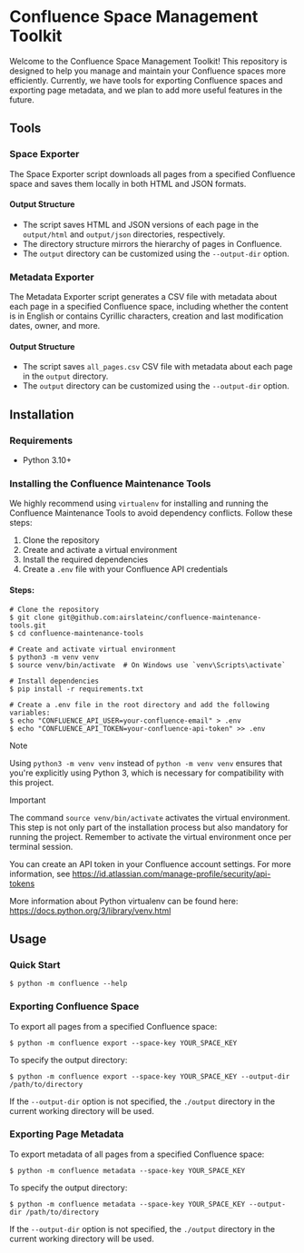 # Confluence Space Management Toolkit

Welcome to the Confluence Space Management Toolkit! This repository is designed
to help you manage and maintain your Confluence spaces more efficiently. Currently,
we have tools for exporting Confluence spaces and exporting page metadata, and
we plan to add more useful features in the future.

## Tools

### Space Exporter

The Space Exporter script downloads all pages from a specified Confluence space
and saves them locally in both HTML and JSON formats.

#### Output Structure

- The script saves HTML and JSON versions of each page in the `output/html`
  and `output/json` directories, respectively.
- The directory structure mirrors the hierarchy of pages in Confluence.
- The `output` directory can be customized using the `--output-dir` option.

### Metadata Exporter

The Metadata Exporter script generates a CSV file with metadata about each page
in a specified Confluence space, including whether the content is in English or
contains Cyrillic characters, creation and last modification dates, owner, and more.

#### Output Structure

- The script saves `all_pages.csv` CSV file with metadata about each page in the
  `output` directory.
- The `output` directory can be customized using the `--output-dir` option.

## Installation

###  Requirements

- Python 3.10+

### Installing the Confluence Maintenance Tools

We highly recommend using `virtualenv` for installing and running the Confluence
Maintenance Tools to avoid dependency conflicts. Follow these steps:

1. Clone the repository
2. Create and activate a virtual environment
3. Install the required dependencies
4. Create a `.env` file with your Confluence API credentials

#### Steps:

```shell
# Clone the repository
$ git clone git@github.com:airslateinc/confluence-maintenance-tools.git
$ cd confluence-maintenance-tools

# Create and activate virtual environment
$ python3 -m venv venv
$ source venv/bin/activate  # On Windows use `venv\Scripts\activate`

# Install dependencies
$ pip install -r requirements.txt

# Create a .env file in the root directory and add the following variables:
$ echo "CONFLUENCE_API_USER=your-confluence-email" > .env
$ echo "CONFLUENCE_API_TOKEN=your-confluence-api-token" >> .env
```

> [!NOTE]
> Using `python3 -m venv venv` instead of `python -m venv venv` ensures
> that you're explicitly using Python 3, which is necessary for compatibility
> with this project.


> [!IMPORTANT]
> The command `source venv/bin/activate` activates the virtual
> environment. This step is not only part of the installation
> process but also mandatory for running the project. Remember
> to activate the virtual environment once per terminal session.

You can create an API token in your Confluence account settings. For more
information,  see https://id.atlassian.com/manage-profile/security/api-tokens

More information about Python virtualenv can be found here:
https://docs.python.org/3/library/venv.html

## Usage

### Quick Start

```shell
$ python -m confluence --help
```

### Exporting Confluence Space

To export all pages from a specified Confluence space:

```shell
$ python -m confluence export --space-key YOUR_SPACE_KEY
```

To specify the output directory:

```shell
$ python -m confluence export --space-key YOUR_SPACE_KEY --output-dir /path/to/directory
```

If the `--output-dir` option is not specified, the `./output` directory in the
current working directory will be used.

### Exporting Page Metadata

To export metadata of all pages from a specified Confluence space:

```shell
$ python -m confluence metadata --space-key YOUR_SPACE_KEY
```

To specify the output directory:

```shell
$ python -m confluence metadata --space-key YOUR_SPACE_KEY --output-dir /path/to/directory
```

If the `--output-dir` option is not specified, the `./output` directory in the
current working directory will be used.
